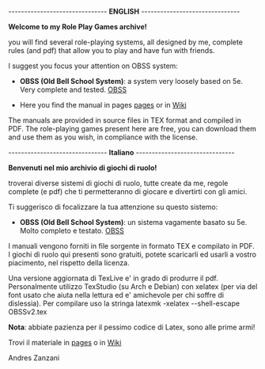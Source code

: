 -------------------------------  **ENGLISH**  -------------------------------  

**Welcome to my Role Play Games archive!**

you will find several role-playing systems, all designed by me, complete rules (and pdf) that allow you to play and have fun with friends.

I suggest you focus your attention on OBSS system:

- **OBSS (Old Bell School System)**: a system very loosely based on 5e. Very complete and tested.  [OBSS](https://github.com/buzzqw/TUS/tree/master/OBSS)

- Here you find the manual in pages [pages](https://buzzqw.github.io/OBSS-Pages) or in [Wiki](https://github.com/buzzqw/TUS/wiki)


<!--  - **Dark Catacomb**: a new, different system, with a simplified set of rules. Set in a world where the Apocalypse has arrived. (early ALPHA)  [Dark Catacomb](https://github.com/buzzqw/TUS/tree/master/Dark%20Catacomb) -->

The manuals are provided in source files in TEX format and compiled in PDF. The role-playing games present here are free, you can download them and use them as you wish, in compliance with the license.

-------------------------------  **Italiano**  -------------------------------  

**Benvenuti nel mio archivio di giochi di ruolo!**

troverai diverse sistemi di giochi di ruolo, tutte create da me, regole complete (e pdf) che ti permetteranno di giocare e divertirti con gli amici.

Ti suggerisco di focalizzare la tua attenzione su questo sistemo:

- **OBSS (Old Bell School System)**: un sistema vagamente basato su 5e. Molto completo e testato. [OBSS](https://github.com/buzzqw/TUS/tree/master/OBSS)

I manuali vengono forniti in file sorgente in formato TEX e compilato in PDF. I giochi di ruolo qui presenti sono gratuiti, potete scaricarli ed usarli a vostro piacimento, nel rispetto della licenza.

Una versione aggiornata di TexLive e' in grado di produrre il pdf. Personalmente utilizzo TexStudio (su Arch e Debian) con xelatex (per via del font usato che aiuta nella lettura ed e' amichevole per chi soffre di dislessia). Per compilare uso la stringa latexmk -xelatex --shell-escape OBSSv2.tex

**Nota**: abbiate pazienza per il pessimo codice di Latex, sono alle prime armi!

Trovi il materiale in [pages](https://buzzqw.github.io/OBSS-Pages/) o in [Wiki](https://github.com/buzzqw/TUS/wiki)

Andres Zanzani

